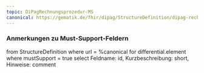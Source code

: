 ```yaml
---
topic: DiPagRechnungsprozedur-MS
canonical: https://gematik.de/fhir/dipag/StructureDefinition/dipag-rechnungsprozedur
---
```


### Anmerkungen zu Must-Support-Feldern

<fql>
from
	StructureDefinition
where 
    url = %canonical
for differential.element
where mustSupport = true
select
	Feldname: id, Kurzbeschreibung: short, Hinweise: comment
</fql>

